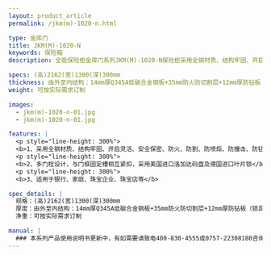 ```yaml
---
layout: product_article
permalink: /jkm(m)-1020-n.html

type: 金库门
title: JKM(M)-1020-N
keywords: 保险箱
description: 全能保险柜金库门系列JKM(M)-1020-N保险柜采用全钢材质、结构牢固、开启灵活、安全保密、防火、防割、防喷炬、防撞击、防钻。

specs: (高)2162(宽)1300(深)300mm
thickness: 由外至内结构：14mm厚Q345A低碳合金钢板+35mm防火防切割层+12mm厚防钻板（锁具安装重点防护位置）+3mm厚Q345A低碳合金钢板 +96mm机构安装层+1.2mm厚后罩，总厚度180mm。配备栅栏门。
weight: 可按实际需求订制

images:
  - jkm(m)-1020-n-01.jpg
  - jkm(m)-1020-n-01.jpg

features: |
  <p style="line-height: 300%">
  <b>1、采用全钢材质、结构牢固、开启灵活、安全保密、防火、防割、防喷炬、防撞击、防钻</b>
  <p style="line-height: 300%">
  <b>2、多门栓设计，与门框固定槽相互紧扣，采用美国进口洛加达码盘及德国进口叶片锁</b>
  <p style="line-height: 300%">
  <b>3、适用于银行、家庭、珠宝企业、珠宝店等</b>

spec_details: |
  规格：(高)2162(宽)1300(深)300mm  
  厚度：由外至内结构：14mm厚Q345A低碳合金钢板+35mm防火防切割层+12mm厚防钻板（锁具安装重点防护位置）+3mm厚Q345A低碳合金钢板 +96mm机构安装层+1.2mm厚后罩，总厚度180mm。配备栅栏门。  
  净重：可按实际需求订制

manual: |
  ### 本系列产品使用说明书更新中，有如需要请致电400-830-4555或0757-22308180咨询，谢谢！
---
```

